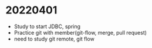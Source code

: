 # 20220401

- Study to start JDBC, spring
- Practice git with member(git-flow, merge, pull request)
- need to study git remote, git flow
